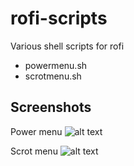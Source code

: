 # rofi-scripts
Various shell scripts for rofi

* powermenu.sh 
* scrotmenu.sh

## Screenshots

Power menu
![alt text](https://github.com/TechnicalDC/rofi-scripts/blob/main/screenshots/powermenu.png "rofi power menu")

Scrot menu
![alt text](https://github.com/TechnicalDC/rofi-scripts/blob/main/screenshots/scrotmenu.png "rofi scrot menu")
